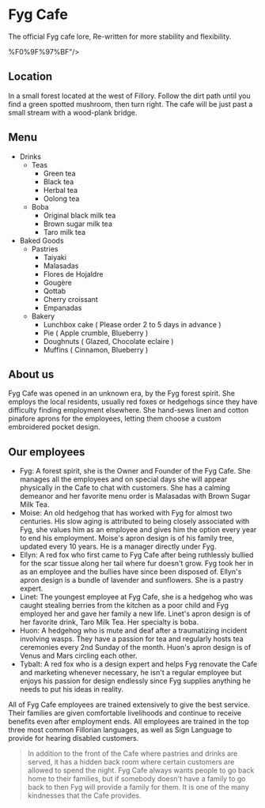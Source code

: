 # Fyg Cafe
The official Fyg cafe lore, Re-written for more stability and flexibility.

<link rel="icon" href="data:image/svg+xml,<svg xmlns="http://www.w3.org/2000/svg" viewBox="0 0 100 100"><text y=".9em" font-size="90">%F0%9F%97%BF</text></svg>"/>

## Location
In a small forest located at the west of Fillory. Follow the dirt path until you find a green spotted mushroom, then turn right. The cafe will be just past a small stream with a wood-plank bridge.

## Menu
 - Drinks
   - Teas
     - Green tea
     - Black tea
     - Herbal tea
     - Oolong tea
   - Boba
     - Original black milk tea
     - Brown sugar milk tea
     - Taro milk tea
 - Baked Goods
   - Pastries
     - Taiyaki
     - Malasadas
     - Flores de Hojaldre
     - Gougère
     - Qottab
     - Cherry croissant
     - Empanadas
   - Bakery
     - Lunchbox cake ( Please order 2 to 5 days in advance )
     - Pie ( Apple crumble, Blueberry )
     - Doughnuts ( Glazed, Chocolate eclaire )
     - Muffins ( Cinnamon, Blueberry )

## About us
Fyg Cafe was opened in an unknown era, by the Fyg forest spirit. She employs the local residents, usually red foxes or hedgehogs since they have difficulty finding employment elsewhere. She hand-sews linen and cotton pinafore aprons for the employees, letting them choose a custom embroidered pocket design.

## Our employees
 - Fyg: A forest spirit, she is the Owner and Founder of the Fyg Cafe. She manages all the employees and on special days she will appear physically in the Cafe to chat with customers. She has a calming demeanor and her favorite menu order is Malasadas with Brown Sugar Milk Tea.
 - Moise: An old hedgehog that has worked with Fyg for almost two centuries. His slow aging is attributed to being closely associated with Fyg, she values him as an employee and gives him the option every year to end his employment. Moise's apron design is of his family tree, updated every 10 years. He is a manager directly under Fyg.
 - Ellyn: A red fox who first came to Fyg Cafe after being ruthlessly bullied for the scar tissue along her tail where fur doesn't grow. Fyg took her in as an employee and the bullies have since been disposed of. Ellyn's apron design is a bundle of lavender and sunflowers. She is a pastry expert.
 - Linet: The youngest employee at Fyg Cafe, she is a hedgehog who was caught stealing berries from the kitchen as a poor child and Fyg employed her and gave her family a new life. Linet's apron design is of her favorite drink, Taro Milk Tea. Her specialty is boba.
 - Huon: A hedgehog who is mute and deaf after a traumatizing incident involving wasps. They have a passion for tea and regularly hosts tea ceremonies every 2nd Sunday of the month. Huon's apron design is of Venus and Mars circling each other.
 - Tybalt: A red fox who is a design expert and helps Fyg renovate the Cafe and marketing whenever necessary, he isn't a regular employee but enjoys his passion for design endlessly since Fyg supplies anything he needs to put his ideas in reality. 

All of Fyg Cafe employees are trained extensively to give the best service. Their families are given comfortable livelihoods and continue to receive benefits even after employment ends. All employees are trained in the top three most common Fillorian languages, as well as Sign Language to provide for hearing disabled customers.

> In addition to the front of the Cafe where pastries and drinks are served, it has a hidden back room where certain customers are allowed to spend the night. Fyg Cafe always wants people to go back home to their families, but if somebody doesn't have a family to go back to then Fyg will provide a family for them. It is one of the many kindnesses that the Cafe provides.
